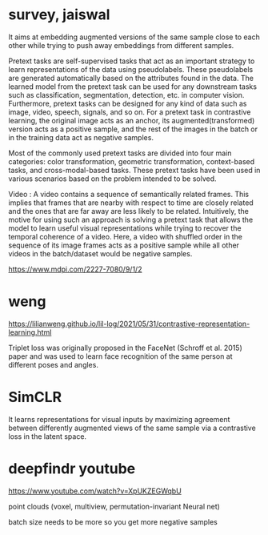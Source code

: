 
# survey, jaiswal

It aims at embedding augmented versions of the same sample close to each other while trying to push away embeddings from different samples.

Pretext tasks are self-supervised tasks that act as an important strategy to learn
representations of the data using pseudolabels. These pseudolabels are generated
automatically based on the attributes found in the data. The learned model from the pretext
task can be used for any downstream tasks such as classification, segmentation, detection,
etc. in computer vision. Furthermore, pretext tasks can be designed for any kind of data
such as image, video, speech, signals, and so on. For a pretext task in contrastive
learning, the original image acts as an anchor, its augmented(transformed) version acts as
a positive sample, and the rest of the images in the batch or in the training data act as
negative samples.

Most of the commonly used pretext tasks are divided into four main categories: color
transformation, geometric transformation, context-based tasks, and cross-modal-based tasks.
These pretext tasks have been used in various scenarios based on the problem intended to be
solved.

Video : A video contains a sequence of semantically related frames. This implies that
frames that are nearby with respect to time are closely related and the ones that are far
away are less likely to be related. Intuitively, the motive for using such an approach is
solving a pretext task that allows the model to learn useful visual representations while
trying to recover the temporal coherence of a video. Here, a video with shuffled order in
the sequence of its image frames acts as a positive sample while all other videos in the
batch/dataset would be negative samples.


https://www.mdpi.com/2227-7080/9/1/2

# weng

https://lilianweng.github.io/lil-log/2021/05/31/contrastive-representation-learning.html

Triplet loss was originally proposed in the FaceNet (Schroff et al. 2015) paper and was used to learn face recognition of the same person at different poses and angles.

# SimCLR

It learns representations for visual inputs by maximizing agreement between differently augmented views of the same sample via a contrastive loss in the latent space.

# deepfindr youtube

https://www.youtube.com/watch?v=XpUKZEGWqbU

point clouds (voxel, multiview, permutation-invariant Neural net)

batch size needs to be more so you get more negative samples

